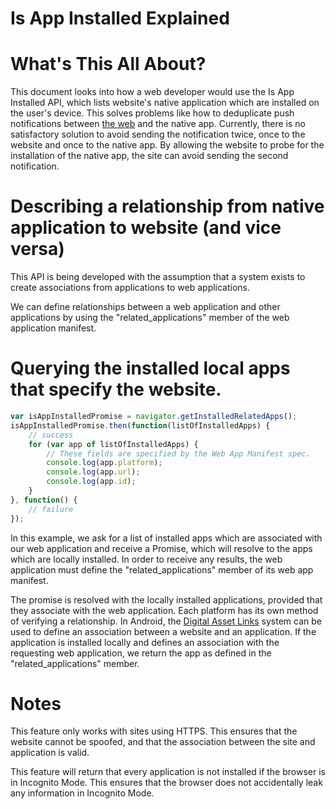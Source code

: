 # Is App Installed Explained

# What's This All About?
This document looks into how a web developer would use the Is App Installed API, which lists website's native application which are installed on the user's device. This solves problems like how to deduplicate push notifications between [the web](https://developers.google.com/web/updates/2015/03/push-notificatons-on-the-open-web) and the native app. Currently, there is no satisfactory solution to avoid sending the notification twice, once to the website and once to the native app. By allowing the website to probe for the installation of the native app, the site can avoid sending the second notification.

# Describing a relationship from native application to website (and vice versa)
This API is being developed with the assumption that a system exists to create associations from applications to web applications.

We can define relationships between a web application and other applications by using the "related_applications" member of the web application manifest.

# Querying the installed local apps that specify the website.

```js
var isAppInstalledPromise = navigator.getInstalledRelatedApps();
isAppInstalledPromise.then(function(listOfInstalledApps) {
    // success
    for (var app of listOfInstalledApps) {
        // These fields are specified by the Web App Manifest spec.
        console.log(app.platform);
        console.log(app.url);
        console.log(app.id);
    }
}, function() {
    // failure
});
```

In this example, we ask for a list of installed apps which are associated with our web application and receive a Promise, which will resolve to the apps which are locally installed. In order to receive any results, the web application must define the "related_applications" member of its web app manifest.

The promise is resolved with the locally installed applications, provided that they associate with the web application. Each platform has its own method of verifying a relationship. In Android, the [Digital Asset Links](https://developers.google.com/digital-asset-links/v1/create-statement) system can be used to define an association between a website and an application. If the application is installed locally and defines an association with the requesting web application, we return the app as defined in the "related_applications" member.

# Notes

This feature only works with sites using HTTPS. This ensures that the website cannot be spoofed, and that the association between the site and application is valid.

This feature will return that every application is not installed if the browser is in Incognito Mode. This ensures that the browser does not accidentally leak any information in Incognito Mode.

